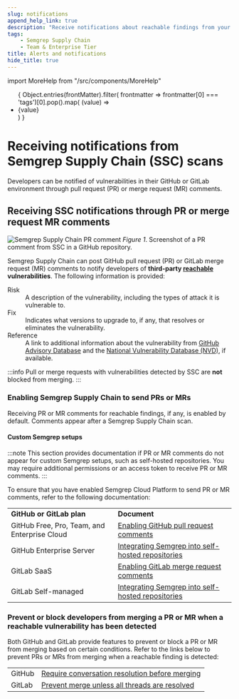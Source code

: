 ```yaml
---
slug: notifications
append_help_link: true
description: "Receive notifications about reachable findings from your Semgrep Supply Chain scans."
tags:
    - Semgrep Supply Chain
    - Team & Enterprise Tier
title: Alerts and notifications 
hide_title: true
---
```


import MoreHelp from "/src/components/MoreHelp"

<ul id="tag__badge-list">
{
Object.entries(frontMatter).filter(
    frontmatter => frontmatter[0] === 'tags')[0].pop().map(
    (value) => <li class='tag__badge-item'>{value}</li> )
}
</ul>

# Receiving notifications from Semgrep Supply Chain (SSC) scans

Developers can be notified of vulnerabilities in their GitHub or GitLab environment through pull request (PR) or merge request (MR) comments.

## Receiving SSC notifications through PR or merge request MR comments

![Semgrep Supply Chain PR comment](/img/ssc-pr-comment.png#bordered)
_Figure 1_. Screenshot of a PR comment from SSC in a GitHub repository.

Semgrep Supply Chain can post GitHub pull request (PR) or GitLab merge request (MR) comments to notify developers of **third-party [reachable](/docs/semgrep-supply-chain/glossary/#reachability) vulnerabilities**. The following information is provided:

<dl>
<dt>Risk</dt>
<dd>A description of the vulnerability, including the types of attack it is vulnerable to.</dd>
<dt>Fix</dt>
<dd>Indicates what versions to upgrade to, if any, that resolves or eliminates the vulnerability.</dd>
<dt>Reference</dt>
<dd>A link to additional information about the vulnerability from <a href="https://github.com/advisories">GitHub Advisory Database</a> and the <a href="https://nvd.nist.gov/vuln">National Vulnerability Database (NVD)</a>, if available.</dd>
</dl>

:::info
Pull or merge requests with vulnerabilities detected by SSC are **not** blocked from merging.
:::


### Enabling Semgrep Supply Chain to send PRs or MRs

Receiving PR or MR comments for reachable findings, if any, is enabled by default. Comments appear after a Semgrep Supply Chain scan.

#### Custom Semgrep setups

:::note
This section provides documentation if PR or MR comments do not appear for custom Semgrep setups, such as self-hosted repositories. You may require additional permissions or an access token to receive PR or MR comments.
:::

To ensure that you have enabled Semgrep Cloud Platform to send PR or MR comments, refer to the following documentation:

<table>
<tr>
    <td><strong>GitHub or GitLab plan</strong></td>
    <td><strong>Document</strong></td>
</tr>
<tr>
    <td>GitHub Free, Pro, Team, and Enterprise Cloud</td>
    <td><a href="/docs/semgrep-cloud-platform/github-pr-comments">Enabling GitHub pull request comments</a></td>
</tr>
<tr>
    <td>GitHub Enterprise Server</td>
    <td><a href="/docs/semgrep-cloud-platform/scm/">Integrating Semgrep into self-hosted repositories</a></td>
</tr>
<tr>
    <td>GitLab SaaS</td>
    <td><a href="/docs/semgrep-cloud-platform/gitlab-mr-comments">Enabling GitLab merge request comments</a></td>
</tr>
<tr>
    <td>GitLab Self-managed</td>
    <td><a href="/docs/semgrep-cloud-platform/scm/">Integrating Semgrep into self-hosted repositories</a></td>
</tr>
</table>

### Prevent or block developers from merging a PR or MR when a reachable vulnerability has been detected

Both GitHub and GitLab provide features to prevent or block a PR or MR from merging based on certain conditions. Refer to the links below to prevent PRs or MRs from merging when a reachable finding is detected:

<table>
<tr>
    <td>GitHub</td>
    <td><a href="https://docs.github.com/en/repositories/configuring-branches-and-merges-in-your-repository/defining-the-mergeability-of-pull-requests/about-protected-branches#require-conversation-resolution-before-merging">Require conversation resolution before merging</a></td>
</tr>
<tr>
    <td>GitLab</td>
    <td><a href="https://docs.gitlab.com/ee/user/discussions/#prevent-merge-unless-all-threads-are-resolved">Prevent merge unless all threads are resolved</a></td>
</tr>
</table>

<MoreHelp />

